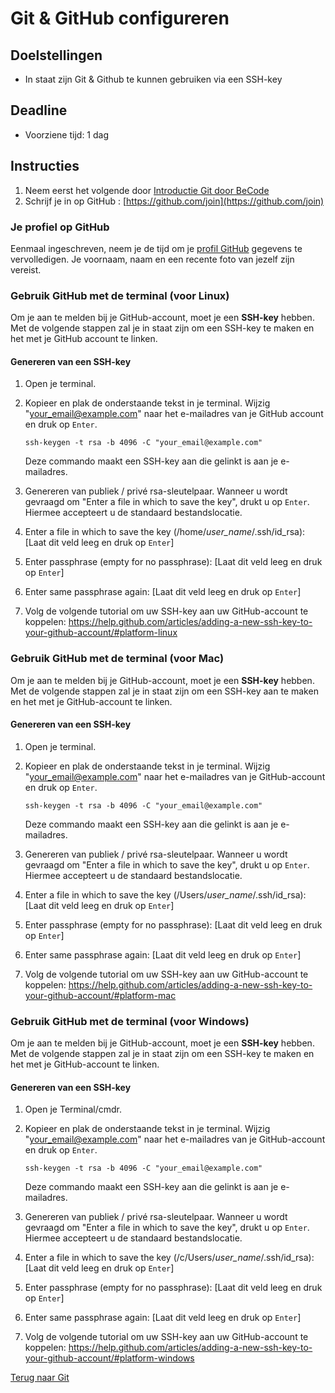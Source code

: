 # Git & GitHub configureren

## Doelstellingen

 - In staat zijn Git & Github te kunnen gebruiken via een SSH-key

## Deadline
 - Voorziene tijd: 1 dag

## Instructies

 1. Neem eerst het volgende door [Introductie Git door BeCode](https://github.com/becodeorg/BeCode/wiki/Git-&-Github)
 1. Schrijf je in op GitHub : [https://github.com/join](https://github.com/join)

### Je profiel op GitHub

Eenmaal ingeschreven, neem je de tijd om je [profil GitHub](https://github.com/settings/profile) gegevens te vervolledigen. Je voornaam, naam en een recente foto van jezelf zijn vereist. 


### Gebruik GitHub met de terminal (voor **Linux**)

Om je aan te melden bij je GitHub-account, moet je een **SSH-key** hebben. 
Met de volgende stappen zal je in staat zijn om een SSH-key te maken en het met je GitHub account te linken.

#### Genereren van een SSH-key
1. Open je terminal.
1. Kopieer en plak de onderstaande tekst in je terminal. 
    Wijzig "your_email@example.com" naar het e-mailadres van je GitHub account en druk op `Enter`.

    ```shell
    ssh-keygen -t rsa -b 4096 -C "your_email@example.com"
    ```

    Deze commando maakt een SSH-key aan die gelinkt is aan je e-mailadres.

1. Genereren van publiek / privé rsa-sleutelpaar.
    Wanneer u wordt gevraagd om "Enter a file in which to save the key", drukt u op `Enter`. Hiermee accepteert u de standaard bestandslocatie.

1. Enter a file in which to save the key (/home/*user_name*/.ssh/id_rsa): [Laat dit veld leeg en druk op `Enter`]
1. Enter passphrase (empty for no passphrase): [Laat dit veld leeg en druk op `Enter`]
1. Enter same passphrase again: [Laat dit veld leeg en druk op `Enter`]
1. Volg de volgende tutorial om uw SSH-key aan uw GitHub-account te koppelen: https://help.github.com/articles/adding-a-new-ssh-key-to-your-github-account/#platform-linux


### Gebruik GitHub met de terminal (voor **Mac**)

Om je aan te melden bij je GitHub-account, moet je een **SSH-key** hebben. 
Met de volgende stappen zal je in staat zijn om een SSH-key aan te maken en het met je GitHub-account te linken.

#### Genereren van een SSH-key
1. Open je terminal.
1. Kopieer en plak de onderstaande tekst in je terminal. 
    Wijzig "your_email@example.com" naar het e-mailadres van je GitHub-account en druk op `Enter`.

    ```shell
    ssh-keygen -t rsa -b 4096 -C "your_email@example.com"
    ```

    Deze commando maakt een SSH-key aan die gelinkt is aan je e-mailadres.
1. Genereren van publiek / privé rsa-sleutelpaar.
    Wanneer u wordt gevraagd om "Enter a file in which to save the key", drukt u op `Enter`. Hiermee accepteert u de standaard bestandslocatie.

1. Enter a file in which to save the key (/Users/*user_name*/.ssh/id_rsa): [Laat dit veld leeg en druk op `Enter`]
1. Enter passphrase (empty for no passphrase): [Laat dit veld leeg en druk op `Enter`]
1. Enter same passphrase again: [Laat dit veld leeg en druk op `Enter`]
1. Volg de volgende tutorial om uw SSH-key aan uw GitHub-account te koppelen: https://help.github.com/articles/adding-a-new-ssh-key-to-your-github-account/#platform-mac


### Gebruik GitHub met de terminal (voor **Windows**)

Om je aan te melden bij je GitHub-account, moet je een **SSH-key** hebben. 
Met de volgende stappen zal je in staat zijn om een SSH-key te maken en het met je GitHub-account te linken.

#### Genereren van een SSH-key
1. Open je Terminal/cmdr.
1. Kopieer en plak de onderstaande tekst in je terminal. 
    Wijzig "your_email@example.com" naar het e-mailadres van je GitHub-account en druk op `Enter`.

    ```shell
    ssh-keygen -t rsa -b 4096 -C "your_email@example.com"
    ```

    Deze commando maakt een SSH-key aan die gelinkt is aan je e-mailadres.
1. Genereren van publiek / privé rsa-sleutelpaar.
    Wanneer u wordt gevraagd om "Enter a file in which to save the key", drukt u op `Enter`. Hiermee accepteert u de standaard bestandslocatie.

1. Enter a file in which to save the key (/c/Users/*user_name*/.ssh/id_rsa): [Laat dit veld leeg en druk op `Enter`]
1. Enter passphrase (empty for no passphrase): [Laat dit veld leeg en druk op `Enter`]
1. Enter same passphrase again: [Laat dit veld leeg en druk op `Enter`]
1. Volg de volgende tutorial om uw SSH-key aan uw GitHub-account te koppelen: https://help.github.com/articles/adding-a-new-ssh-key-to-your-github-account/#platform-windows

[Terug naar Git](/01-De-weide/git/)
